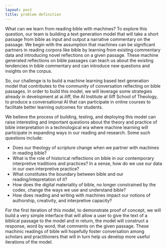 ```yaml
---
layout: post
title: problem definition
---
```


What can we learn from reading bible with machines? To explore this question, our team is building a text generation model that will take a short passage from bible as input and output a narrative commentary on the passage. We begin with the assumption that machines can be significant partners in reading corpora like bible by learning from existing commentary data and introducing novel reflections on a given passage. These machine generated reflections on bible passages can teach us about the existing tendencies in bible commentary and can introduce new questions and insights on the corpus.

So, our challenge is to build a machine learning based text generation model that contributes to the community of conversation reflecting on bible passages. In order to build this model, we will leverage some strategies already in development at ai.iliff, the AI Institute at Iliff School of Theology, to produce a conversational AI that can participate in online courses to facilitate better learning outcomes for students. 

We believe the process of building, testing, and deploying this model can raise interesting and important questions about the theory and practice of bible interpretation in a technological era where machine learning will participate in expanding ways in our reading and research. Some such questions include:

* Does our theology of scripture change when we partner with machines in reading bible? 
* What is the role of historical reflections on bible in our contemporary interpretive traditions and practices? In a sense, how do we use our data in our own interpretive practice? 
* What constitutes the boundary between bible and our reading/intepretation of it? 
* How does the digital materiality of bible, no longer constrained by the codex, change the ways we use and understand bible? 
* How does reading and writing with machines impact our notions of authorship, creativity, and interpretive capacity?

For the first iteration of this model, to demonstrate proof of concept, we will build a very simple interface that will allow a user to give the text of a biblical passage to the model and in return, the model will construct a response, word by word, that comments on the given passage. These machinic readings of bible will hopefully foster conversation among scholars and practitioners that will in turn help us develop more useful iterations of the model. 